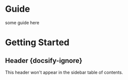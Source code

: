 # Guide

some guide here

# Getting Started

## Header {docsify-ignore}

This header won't appear in the sidebar table of contents.

